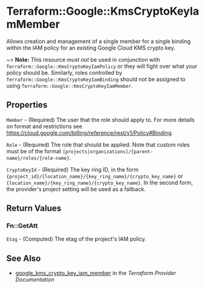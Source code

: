 # Terraform::Google::KmsCryptoKeyIamMember

Allows creation and management of a single member for a single binding within
the IAM policy for an existing Google Cloud KMS crypto key.

~> **Note:** This resource _must not_ be used in conjunction with
   `Terraform::Google::KmsCryptoKeyIamPolicy` or they will fight over what your policy
   should be. Similarly, roles controlled by `Terraform::Google::KmsCryptoKeyIamBinding`
   should not be assigned to using `Terraform::Google::KmsCryptoKeyIamMember`.

## Properties

`Member` - (Required) The user that the role should apply to. For more details on format and restrictions see https://cloud.google.com/billing/reference/rest/v1/Policy#Binding.

`Role` - (Required) The role that should be applied. Note that custom roles must be of the format
`[projects|organizations]/{parent-name}/roles/{role-name}`.

`CryptoKeyId` - (Required) The key ring ID, in the form
`{project_id}/{location_name}/{key_ring_name}/{crypto_key_name}` or
`{location_name}/{key_ring_name}/{crypto_key_name}`. In the second form,
the provider's project setting will be used as a fallback.


## Return Values

### Fn::GetAtt

`Etag` - (Computed) The etag of the project's IAM policy.

## See Also

* [google_kms_crypto_key_iam_member](https://www.terraform.io/docs/providers/google/r/kms_crypto_key_iam_member.html) in the _Terraform Provider Documentation_